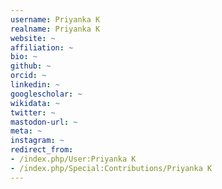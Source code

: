 ```yaml
---
username: Priyanka K
realname: Priyanka K
website: ~
affiliation: ~
bio: ~
github: ~
orcid: ~
linkedin: ~
googlescholar: ~
wikidata: ~
twitter: ~
mastodon-url: ~
meta: ~
instagram: ~
redirect_from:
- /index.php/User:Priyanka K
- /index.php/Special:Contributions/Priyanka K
---
```

